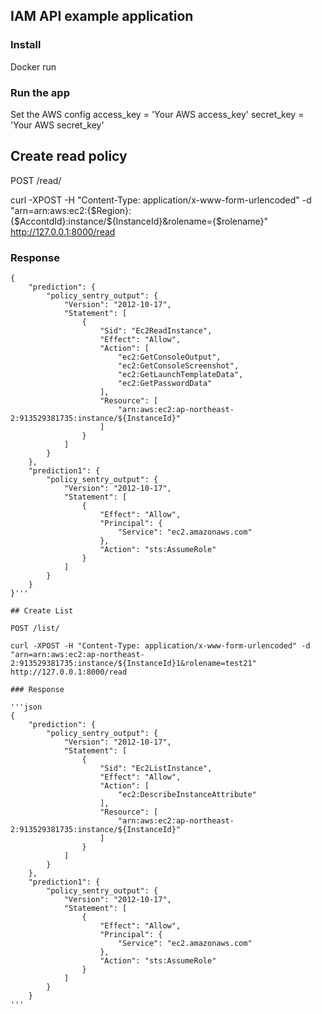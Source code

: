 ## IAM API example application


### Install
Docker run 

### Run the app
Set the AWS config
access_key = 'Your AWS access_key'
secret_key = 'Your AWS secret_key'


## Create read policy

POST /read/

curl -XPOST -H "Content-Type: application/x-www-form-urlencoded" -d "arn=arn:aws:ec2:{$Region}:{$AccontdId}:instance/${InstanceId}&rolename={$rolename}" http://127.0.0.1:8000/read

### Response
```json{
{
    "prediction": {
        "policy_sentry_output": {
            "Version": "2012-10-17",
            "Statement": [
                {
                    "Sid": "Ec2ReadInstance",
                    "Effect": "Allow",
                    "Action": [
                        "ec2:GetConsoleOutput",
                        "ec2:GetConsoleScreenshot",
                        "ec2:GetLaunchTemplateData",
                        "ec2:GetPasswordData"
                    ],
                    "Resource": [
                        "arn:aws:ec2:ap-northeast-2:913529381735:instance/${InstanceId}"
                    ]
                }
            ]
        }
    },
    "prediction1": {
        "policy_sentry_output": {
            "Version": "2012-10-17",
            "Statement": [
                {
                    "Effect": "Allow",
                    "Principal": {
                        "Service": "ec2.amazonaws.com"
                    },
                    "Action": "sts:AssumeRole"
                }
            ]
        }
    }
}'''

## Create List

POST /list/

curl -XPOST -H "Content-Type: application/x-www-form-urlencoded" -d "arn=arn:aws:ec2:ap-northeast-2:913529381735:instance/${InstanceId}1&rolename=test21" http://127.0.0.1:8000/read

### Response

'''json
{
    "prediction": {
        "policy_sentry_output": {
            "Version": "2012-10-17",
            "Statement": [
                {
                    "Sid": "Ec2ListInstance",
                    "Effect": "Allow",
                    "Action": [
                        "ec2:DescribeInstanceAttribute"
                    ],
                    "Resource": [
                        "arn:aws:ec2:ap-northeast-2:913529381735:instance/${InstanceId}"
                    ]
                }
            ]
        }
    },
    "prediction1": {
        "policy_sentry_output": {
            "Version": "2012-10-17",
            "Statement": [
                {
                    "Effect": "Allow",
                    "Principal": {
                        "Service": "ec2.amazonaws.com"
                    },
                    "Action": "sts:AssumeRole"
                }
            ]
        }
    }
'''
